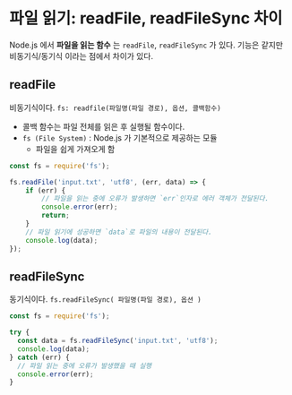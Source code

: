 파일 읽기: readFile, readFileSync 차이
===

Node.js 에서 **파일을 읽는 함수** 는 `readFile`, `readFileSync` 가 있다. 기능은 같지만 비동기식/동기식 이라는 점에서 차이가 있다.

## readFile

비동기식이다.
`fs: readfile(파일명(파일 경로), 옵션, 콜백함수)`

- 콜백 함수는 파일 전체를 읽은 후 실행될 함수이다.
- `fs (File System)` : Node.js 가 기본적으로 제공하는 모듈 
    - 파일을 쉽게 가져오게 함

```js
const fs = require('fs');

fs.readFile('input.txt', 'utf8', (err, data) => {
    if (err) {
        // 파일을 읽는 중에 오류가 발생하면 `err`인자로 에러 객체가 전달된다.
        console.error(err);
        return;
    }
    // 파일 읽기에 성공하면 `data`로 파일의 내용이 전달된다.
    console.log(data);
});
```

## readFileSync

동기식이다.
`fs.readFileSync( 파일명(파일 경로), 옵션 )`

```js
const fs = require('fs');

try {
  const data = fs.readFileSync('input.txt', 'utf8');
  console.log(data);
} catch (err) {
  // 파일 읽는 중에 오류가 발생했을 때 실행
  console.error(err);
}
```